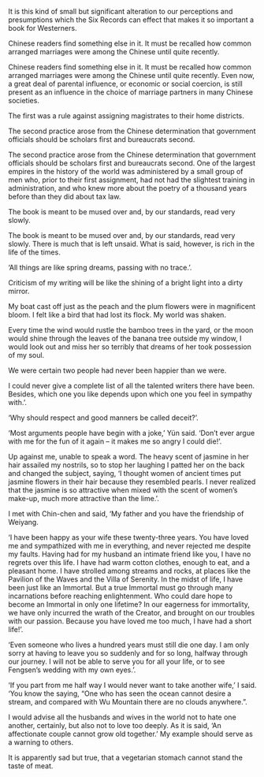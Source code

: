 

It is this kind of small but significant alteration to our perceptions and presumptions which the Six Records can effect that makes it so important a book for Westerners.

Chinese readers find something else in it. It must be recalled how common arranged marriages were among the Chinese until quite recently.

Chinese readers find something else in it. It must be recalled how common arranged marriages were among the Chinese until quite recently. Even now, a great deal of parental influence, or economic or social coercion, is still present as an influence in the choice of marriage partners in many Chinese societies.

The first was a rule against assigning magistrates to their home districts.

The second practice arose from the Chinese determination that government officials should be scholars first and bureaucrats second.

The second practice arose from the Chinese determination that government officials should be scholars first and bureaucrats second. One of the largest empires in the history of the world was administered by a small group of men who, prior to their first assignment, had not had the slightest training in administration, and who knew more about the poetry of a thousand years before than they did about tax law.

The book is meant to be mused over and, by our standards, read very slowly.

The book is meant to be mused over and, by our standards, read very slowly. There is much that is left unsaid. What is said, however, is rich in the life of the times.

‘All things are like spring dreams, passing with no trace.’.

Criticism of my writing will be like the shining of a bright light into a dirty mirror.

My boat cast off just as the peach and the plum flowers were in magnificent bloom. I felt like a bird that had lost its flock. My world was shaken.

Every time the wind would rustle the bamboo trees in the yard, or the moon would shine through the leaves of the banana tree outside my window, I would look out and miss her so terribly that dreams of her took possession of my soul.

We were certain two people had never been happier than we were.

I could never give a complete list of all the talented writers there have been. Besides, which one you like depends upon which one you feel in sympathy with.’.

‘Why should respect and good manners be called deceit?’.

‘Most arguments people have begin with a joke,’ Yün said. ‘Don’t ever argue with me for the fun of it again – it makes me so angry I could die!’.

Up against me, unable to speak a word. The heavy scent of jasmine in her hair assailed my nostrils, so to stop her laughing I patted her on the back and changed the subject, saying, ‘I thought women of ancient times put jasmine flowers in their hair because they resembled pearls. I never realized that the jasmine is so attractive when mixed with the scent of women’s make-up, much more attractive than the lime.’.

I met with Chin-chen and said, ‘My father and you have the friendship of Weiyang.

‘I have been happy as your wife these twenty-three years. You have loved me and sympathized with me in everything, and never rejected me despite my faults. Having had for my husband an intimate friend like you, I have no regrets over this life. I have had warm cotton clothes, enough to eat, and a pleasant home. I have strolled among streams and rocks, at places like the Pavilion of the Waves and the Villa of Serenity. In the midst of life, I have been just like an Immortal. But a true Immortal must go through many incarnations before reaching enlightenment. Who could dare hope to become an Immortal in only one lifetime? In our eagerness for immortality, we have only incurred the wrath of the Creator, and brought on our troubles with our passion. Because you have loved me too much, I have had a short life!’.

‘Even someone who lives a hundred years must still die one day. I am only sorry at having to leave you so suddenly and for so long, halfway through our journey. I will not be able to serve you for all your life, or to see Fengsen’s wedding with my own eyes.’.

‘If you part from me half way I would never want to take another wife,’ I said. ‘You know the saying, “One who has seen the ocean cannot desire a stream, and compared with Wu Mountain there are no clouds anywhere.”.

I would advise all the husbands and wives in the world not to hate one another, certainly, but also not to love too deeply. As it is said, ‘An affectionate couple cannot grow old together.’ My example should serve as a warning to others.

It is apparently sad but true, that a vegetarian stomach cannot stand the taste of meat.


